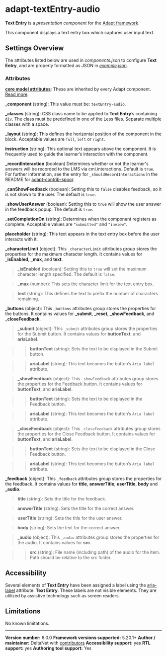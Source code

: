 # adapt-textEntry-audio

**Text Entry** is a *presentation component* for the [Adapt framework](https://github.com/adaptlearning/adapt_framework).   

This component displays a text entry box which captures user input text.

## Settings Overview

The attributes listed below are used in *components.json* to configure **Text Entry**, and are properly formatted as JSON in [*example.json*](https://github.com/deltanet/adapt-textEntry-audio/blob/master/example.json).

### Attributes

[**core model attributes**](https://github.com/adaptlearning/adapt_framework/wiki/Core-model-attributes): These are inherited by every Adapt component. [Read more](https://github.com/adaptlearning/adapt_framework/wiki/Core-model-attributes).

**_component** (string): This value must be: `textEntry-audio`.

**_classes** (string): CSS class name to be applied to **Text Entry**’s containing `div`. The class must be predefined in one of the Less files. Separate multiple classes with a space.

**_layout** (string): This defines the horizontal position of the component in the block. Acceptable values are `full`, `left` or `right`.  

**instruction** (string): This optional text appears above the component. It is frequently used to guide the learner’s interaction with the component.  

**_recordInteraction** (boolean) Determines whether or not the learner's answers will be recorded to the LMS via cmi.interactions. Default is `true`. For further information, see the entry for `_shouldRecordInteractions` in the README for [adapt-contrib-spoor](https://github.com/adaptlearning/adapt-contrib-spoor).  

**_canShowFeedback** (boolean): Setting this to `false` disables feedback, so it is not shown to the user. The default is `true`.  

**_showUserAnswer** (boolean): Setting this to `true` will show the user answer in the feedback popup. The default is `true`.  

**_setCompletionOn** (string): Determines when the component registers as complete. Acceptable values are `"submitted"` and `"inview"`.

**placeholder** (string): This text appears in the text entry box before the user interacts with it.  

**_characterLimit** (object):  This `_characterLimit` attributes group stores the properties for the maximum character length. It contains values for **_isEnabled**, **_max**, and **text**.  

>**_isEnabled** (boolean): Setting this to `true` will set the maximum character length specified. The default is `false`.  

>**_max** (number): This sets the character limit for the text entry box.  

>**text** (string): This defines the text to prefix the number of characters remaining.  

**_buttons** (object):  This `_buttons` attributes group stores the properties for the buttons. It contains values for **_submit**, **_reset**, **_showFeedback**, and **_closeFeedback**.  

>**_submit** (object):  This `_submit` attributes group stores the properties for the Submit button. It contains values for **buttonText**, and **ariaLabel**.  

>>**buttonText** (string): Sets the text to be displayed in the Submit button.    

>>**ariaLabel** (string): This text becomes the button’s `Aria label` attribute.  

>**_showFeedback** (object):  This `_showFeedback` attributes group stores the properties for the Feedback button. It contains values for **buttonText**, and **ariaLabel**.  

>>**buttonText** (string): Sets the text to be displayed in the Feedback button.    

>>**ariaLabel** (string): This text becomes the button’s `Aria label` attribute.  

>**_closeFeedback** (object):  This `_closeFeedback` attributes group stores the properties for the Close Feedback button. It contains values for **buttonText**, and **ariaLabel**.  

>>**buttonText** (string): Sets the text to be displayed in the Close Feedback button.    

>>**ariaLabel** (string): This text becomes the button’s `Aria label` attribute.  

**_feedback** (object):  This `_feedback` attributes group stores the properties for the feedback. It contains values for **title**, **answerTitle**, **userTitle**, **body** and **_audio**.  

>**title** (string): Sets the title for the feedback.    

>**answerTitle** (string): Sets the title for the correct answer.    

>**userTitle** (string): Sets the title for the user answer.    

>**body** (string): Sets the text for the correct answer.    

>**_audio** (object):  This `_audio` attributes group stores the properties for the audio. It contains values for **src**.  

>>**src** (string): File name (including path) of the audio for the item. Path should be relative to the *src* folder.  

## Accessibility
Several elements of **Text Entry** have been assigned a label using the [aria-label](https://github.com/adaptlearning/adapt_framework/wiki/Aria-Labels) attribute: **Text Entry**. These labels are not visible elements. They are utilized by assistive technology such as screen readers.   

## Limitations

No known limitations.  

----------------------------
**Version number:**  6.0.0
**Framework versions supported:**  5.20.1+
**Author / maintainer:** DeltaNet with [contributors](https://github.com/deltanet/adapt-textEntry-audio/graphs/contributors)
**Accessibility support:** yes
**RTL support:** yes
**Authoring tool support:** Yes